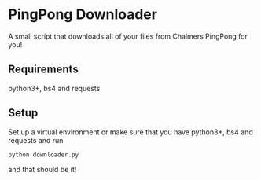 # PingPong Downloader
A small script that downloads all of your files from Chalmers PingPong for you!

## Requirements
python3+, bs4 and requests

## Setup
Set up a virtual environment or make sure that you have python3+, bs4 and
requests and run
```
python downloader.py
```
and that should be it!
